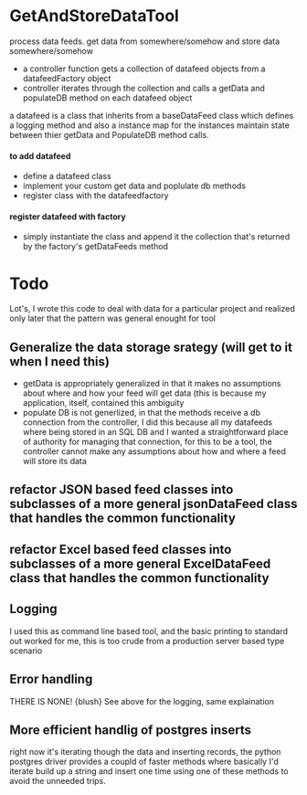 # GetAndStoreDataTool

process data feeds. get data from somewhere/somehow and store data somewhere/somehow

* a controller function gets a collection of datafeed objects from a datafeedFactory object
* controller iterates through the collection and calls a getData and populateDB method on each datafeed object

a datafeed is a class that inherits from a baseDataFeed class which defines a logging method and also a instance map for the instances 
maintain state between thier getData and PopulateDB method calls. 

#### to add datafeed
* define a datafeed class 
* implement your custom get data and poplulate db methods
* register class with the datafeedfactory 

#### register datafeed with factory
* simply instantiate the class and append it the collection that's returned by the factory's getDataFeeds method

# Todo
Lot's, I wrote this code to deal with data for a particular project and realized only later that the pattern was general enought for tool

## Generalize the data storage srategy (will get to it when I need this)
* getData is appropriately generalized in that it makes no assumptions about where and how your feed will get data (this is because my application, itself, contained this ambiguity
* populate DB is not generlized, in that the methods receive a db connection from the controller, I did this because all my datafeeds where being stored in an SQL DB and I wanted a straightforward place of authority for managing that connection, for this to be a tool, the controller cannot make any assumptions about how and where a feed will store its data

## refactor JSON based feed classes into subclasses of a more general jsonDataFeed class that handles the common functionality

## refactor Excel based feed classes into subclasses of a more general ExcelDataFeed class that handles the common functionality

## Logging
I used this as command line based tool, and the basic printing to standard out worked for me, this is too crude from a production server based type scenario

## Error handling
THERE IS NONE! {blush}
See above for the logging, same explaination

## More efficient handlig of postgres inserts
right now it's iterating though the data and inserting records, the python postgres driver provides a coupld of faster methods where basically I'd iterate build up a string and insert one time using one of these methods to avoid the unneeded trips.

